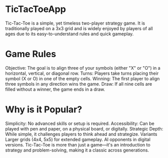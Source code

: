 # TicTacToeApp
Tic-Tac-Toe is a simple, yet timeless two-player strategy game. It is traditionally played on a 3x3 grid and is widely enjoyed by players of all ages due to its easy-to-understand rules and quick gameplay.
# Game Rules
Objective: The goal is to align three of your symbols (either "X" or "O") in a horizontal, vertical, or diagonal row.
Turns: Players take turns placing their symbol (X or O) in one of the empty cells.
Winning: The first player to align three symbols in any direction wins the game.
Draw: If all nine cells are filled without a winner, the game ends in a draw.
# Why is it Popular?
Simplicity: No advanced skills or setup is required.
Accessibility: Can be played with pen and paper, on a physical board, or digitally.
Strategic Depth: While simple, it challenges players to think ahead and strategize.
Variants
Larger grids (4x4, 5x5) for extended gameplay.
AI opponents in digital versions.
Tic-Tac-Toe is more than just a game—it's an introduction to strategy and problem-solving, making it a classic across generations.

